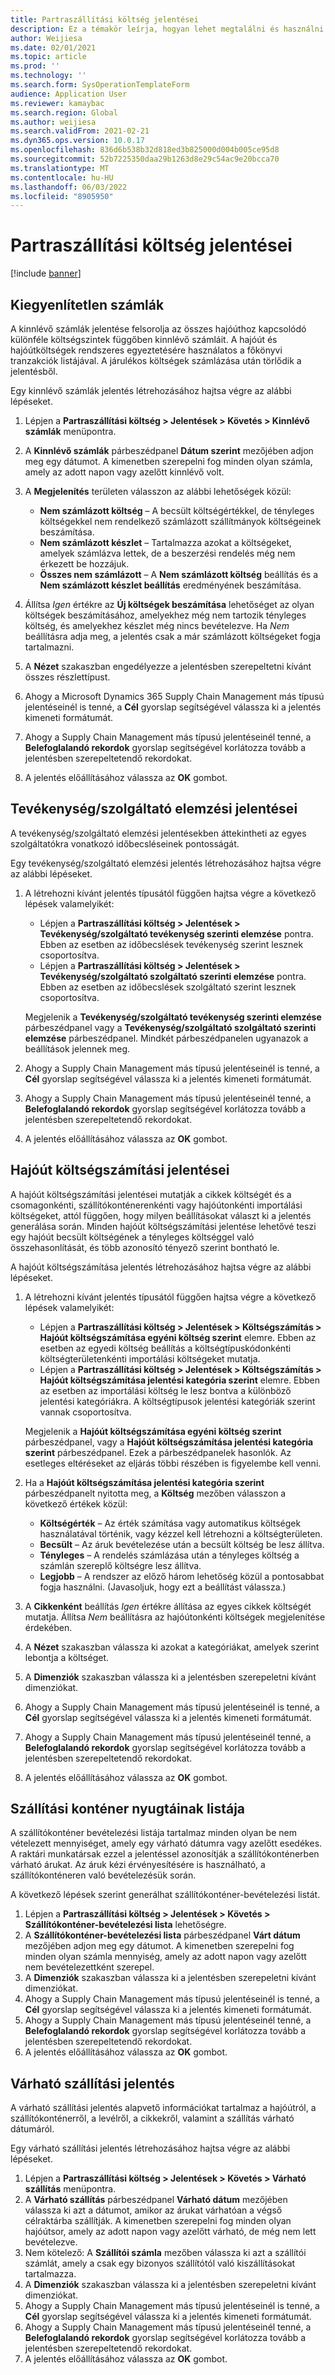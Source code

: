 ```yaml
---
title: Partraszállítási költség jelentései
description: Ez a témakör leírja, hogyan lehet megtalálni és használni a Partra áras költség modulban elérhető különféle típusú jelentéseket.
author: Weijiesa
ms.date: 02/01/2021
ms.topic: article
ms.prod: ''
ms.technology: ''
ms.search.form: SysOperationTemplateForm
audience: Application User
ms.reviewer: kamaybac
ms.search.region: Global
ms.author: weijiesa
ms.search.validFrom: 2021-02-21
ms.dyn365.ops.version: 10.0.17
ms.openlocfilehash: 836d6b538b32d818ed3b825000d004b005ce95d8
ms.sourcegitcommit: 52b7225350daa29b1263d8e29c54ac9e20bcca70
ms.translationtype: MT
ms.contentlocale: hu-HU
ms.lasthandoff: 06/03/2022
ms.locfileid: "8905950"
---
```

# <a name="landed-cost-reports"></a>Partraszállítási költség jelentései

[!include [banner](../../includes/banner.md)]

## <a name="outstanding-invoices"></a>Kiegyenlítetlen számlák

A kinnlévő számlák jelentése felsorolja az összes hajóúthoz kapcsolódó különféle költségszintek függőben kinnlévő számláit. A hajóút és hajóútköltségek rendszeres egyeztetésére használatos a főkönyvi tranzakciók listájával. A járulékos költségek számlázása után törlődik a jelentésből.

Egy kinnlévő számlák jelentés létrehozásához hajtsa végre az alábbi lépéseket.

1. Lépjen a **Partraszállítási költség \> Jelentések \> Követés \> Kinnlévő számlák** menüpontra.
1. A **Kinnlévő számlák** párbeszédpanel **Dátum szerint** mezőjében adjon meg egy dátumot. A kimenetben szerepelni fog minden olyan számla, amely az adott napon vagy azelőtt kinnlévő volt.
1. A **Megjelenítés** területen válasszon az alábbi lehetőségek közül:

    - **Nem számlázott költség** – A becsült költségértékkel, de tényleges költségekkel nem rendelkező számlázott szállítmányok költségeinek beszámítása.
    - **Nem számlázott készlet** – Tartalmazza azokat a költségeket, amelyek számlázva lettek, de a beszerzési rendelés még nem érkezett be hozzájuk.
    - **Összes nem számlázott** – A **Nem számlázott költség** beállítás és a **Nem számlázott készlet beállítás** eredményének beszámítása.

1. Állítsa *Igen* értékre az **Új költségek beszámítása** lehetőséget az olyan költségek beszámításához, amelyekhez még nem tartozik tényleges költség, és amelyekhez készlet még nincs bevételezve. Ha *Nem* beállításra adja meg, a jelentés csak a már számlázott költségeket fogja tartalmazni.
1. A **Nézet** szakaszban engedélyezze a jelentésben szerepeltetni kívánt összes részlettípust.
1. Ahogy a Microsoft Dynamics 365 Supply Chain Management más típusú jelentéseinél is tenné, a **Cél** gyorslap segítségével válassza ki a jelentés kimeneti formátumát.
1. Ahogy a Supply Chain Management más típusú jelentéseinél tenné, a **Belefoglalandó rekordok** gyorslap segítségével korlátozza tovább a jelentésben szerepeltetendő rekordokat.
1. A jelentés előállításához válassza az **OK** gombot.

## <a name="activityprovider-analysis-reports"></a>Tevékenység/szolgáltató elemzési jelentései

A tevékenység/szolgáltató elemzési jelentésekben áttekintheti az egyes szolgáltatókra vonatkozó időbecsléseinek pontosságát.

Egy tevékenység/szolgáltató elemzési jelentés létrehozásához hajtsa végre az alábbi lépéseket.

1. A létrehozni kívánt jelentés típusától függően hajtsa végre a következő lépések valamelyikét:

    - Lépjen a **Partraszállítási költség \> Jelentések \> Tevékenység/szolgáltató tevékenység szerinti elemzése** pontra. Ebben az esetben az időbecslések tevékenység szerint lesznek csoportosítva.
    - Lépjen a **Partraszállítási költség \> Jelentések \> Tevékenység/szolgáltató szolgáltató szerinti elemzése** pontra. Ebben az esetben az időbecslések szolgáltató szerint lesznek csoportosítva.

    Megjelenik a **Tevékenység/szolgáltató tevékenység szerinti elemzése** párbeszédpanel vagy a **Tevékenység/szolgáltató szolgáltató szerinti elemzése** párbeszédpanel. Mindkét párbeszédpanelen ugyanazok a beállítások jelennek meg.

1. Ahogy a Supply Chain Management más típusú jelentéseinél is tenné, a **Cél** gyorslap segítségével válassza ki a jelentés kimeneti formátumát.
1. Ahogy a Supply Chain Management más típusú jelentéseinél tenné, a **Belefoglalandó rekordok** gyorslap segítségével korlátozza tovább a jelentésben szerepeltetendő rekordokat.
1. A jelentés előállításához válassza az **OK** gombot.

## <a name="voyage-costing-reports"></a>Hajóút költségszámítási jelentései

A hajóút költségszámítási jelentései mutatják a cikkek költségét és a csomagonkénti, szállítókonténerenkénti vagy hajóútonkénti importálási költségeket, attól függően, hogy milyen beállításokat választ ki a jelentés generálása során. Minden hajóút költségszámítási jelentése lehetővé teszi egy hajóút becsült költségének a tényleges költséggel való összehasonlítását, és több azonosító tényező szerint bontható le.

A hajóút költségszámítása jelentés létrehozásához hajtsa végre az alábbi lépéseket.

1. A létrehozni kívánt jelentés típusától függően hajtsa végre a következő lépések valamelyikét:

    - Lépjen a **Partraszállítási költség \> Jelentések \> Költségszámítás \> Hajóút költségszámítása egyéni költség szerint** elemre. Ebben az esetben az egyedi költség beállítás a költségtípuskódonkénti költségterületenkénti importálási költségeket mutatja.
    - Lépjen a **Partraszállítási költség \> Jelentések \> Költségszámítás \> Hajóút költségszámítása jelentési kategória szerint** elemre. Ebben az esetben az importálási költség le lesz bontva a különböző jelentési kategóriákra. A költségtípusok jelentési kategóriák szerint vannak csoportosítva.

    Megjelenik a **Hajóút költségszámítása egyéni költség szerint** párbeszédpanel, vagy a **Hajóút költségszámítása jelentési kategória szerint** párbeszédpanel. Ezek a párbeszédpanelek hasonlók. Az esetleges eltéréseket az eljárás többi részében is figyelembe kell venni.

1. Ha a **Hajóút költségszámítása jelentési kategória szerint** párbeszédpanelt nyitotta meg, a **Költség** mezőben válasszon a következő értékek közül:

    - **Költségérték** – Az érték számítása vagy automatikus költségek használatával történik, vagy kézzel kell létrehozni a költségterületen.
    - **Becsült** – Az áruk bevételezése után a becsült költség be lesz állítva.
    - **Tényleges** – A rendelés számlázása után a tényleges költség a számlán szereplő költségre lesz állítva.
    - **Legjobb** – A rendszer az előző három lehetőség közül a pontosabbat fogja használni. (Javasoljuk, hogy ezt a beállítást válassza.)

1. A **Cikkenként** beállítás *Igen* értékre állítása az egyes cikkek költségét mutatja. Állítsa *Nem* beállításra az hajóútonkénti költségek megjelenítése érdekében.
1. A **Nézet** szakaszban válassza ki azokat a kategóriákat, amelyek szerint lebontja a költséget.
1. A **Dimenziók** szakaszban válassza ki a jelentésben szerepeletni kívánt dimenziókat.
1. Ahogy a Supply Chain Management más típusú jelentéseinél is tenné, a **Cél** gyorslap segítségével válassza ki a jelentés kimeneti formátumát.
1. Ahogy a Supply Chain Management más típusú jelentéseinél tenné, a **Belefoglalandó rekordok** gyorslap segítségével korlátozza tovább a jelentésben szerepeltetendő rekordokat.
1. A jelentés előállításához válassza az **OK** gombot.

## <a name="shipping-container-receipts-list"></a>Szállítási konténer nyugtáinak listája

A szállítókonténer bevételezési listája tartalmaz minden olyan be nem vételezett mennyiséget, amely egy várható dátumra vagy azelőtt esedékes. A raktári munkatársak ezzel a jelentéssel azonosítják a szállítókonténerben várható árukat. Az áruk kézi érvényesítésére is használható, a szállítókonténeren való bevételezésük során.

A következő lépések szerint generálhat szállítókonténer-bevételezési listát.

1. Lépjen a **Partraszállítási költség \> Jelentések \> Követés \> Szállítókonténer-bevételezési lista** lehetőségre.
1. A **Szállítókonténer-bevételezési lista** párbeszédpanel **Várt dátum** mezőjében adjon meg egy dátumot. A kimenetben szerepelni fog minden olyan számla mennyiség, amely az adott napon vagy azelőtt nem bevételezettként szerepel.
1. A **Dimenziók** szakaszban válassza ki a jelentésben szerepeletni kívánt dimenziókat.
1. Ahogy a Supply Chain Management más típusú jelentéseinél is tenné, a **Cél** gyorslap segítségével válassza ki a jelentés kimeneti formátumát.
1. Ahogy a Supply Chain Management más típusú jelentéseinél tenné, a **Belefoglalandó rekordok** gyorslap segítségével korlátozza tovább a jelentésben szerepeltetendő rekordokat.
1. A jelentés előállításához válassza az **OK** gombot.

## <a name="expected-delivery-report"></a>Várható szállítási jelentés

A várható szállítási jelentés alapvető információkat tartalmaz a hajóútról, a szállítókonténerről, a levélről, a cikkekről, valamint a szállítás várható dátumáról.

Egy várható szállítási jelentés létrehozásához hajtsa végre az alábbi lépéseket.

1. Lépjen a **Partraszállítási költség \> Jelentések \> Követés \> Várható szállítás** menüpontra.
1. A **Várható szállítás** párbeszédpanel **Várható dátum** mezőjében válassza ki azt a dátumot, amikor az árukat várhatóan a végső célraktárba szállítják. A kimenetben szerepelni fog minden olyan hajóútsor, amely az adott napon vagy azelőtt várható, de még nem lett bevételezve.
1. Nem kötelező: A **Szállítói számla** mezőben válassza ki azt a szállítói számlát, amely a csak egy bizonyos szállítótól való kiszállításokat tartalmazza.
1. A **Dimenziók** szakaszban válassza ki a jelentésben szerepeletni kívánt dimenziókat.
1. Ahogy a Supply Chain Management más típusú jelentéseinél is tenné, a **Cél** gyorslap segítségével válassza ki a jelentés kimeneti formátumát.
1. Ahogy a Supply Chain Management más típusú jelentéseinél tenné, a **Belefoglalandó rekordok** gyorslap segítségével korlátozza tovább a jelentésben szerepeltetendő rekordokat.
1. A jelentés előállításához válassza az **OK** gombot.
